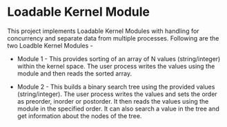 # Loadable Kernel Module

This project implements Loadable Kernel Modules with handling for concurrency and separate data from multiple processes. Following are the two Loadble Kernel Modules -

- Module 1 - This provides sorting of an array of N values (string/integer) within the kernel space. The user process writes the values using the module and then reads the sorted array.

- Module 2 - This builds a binary search tree using the provided values (string/integer). The user process writes the values and sets the order as preorder, inorder or postorder. It then reads the values using the module in the specified order. It can also search a value in the tree and get information about the nodes of the tree.
